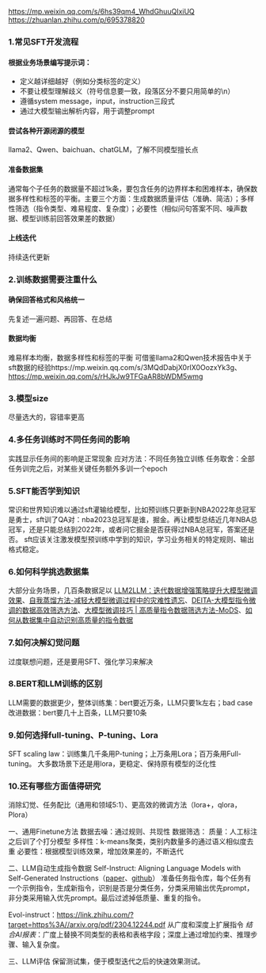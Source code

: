 https://mp.weixin.qq.com/s/6hs39qm4_WhdGhuuQIxiUQ
https://zhuanlan.zhihu.com/p/695378820
### 1.常见SFT开发流程
#### 根据业务场景编写提示词：
- 定义越详细越好（例如分类标签的定义）
- 不要让模型理解歧义（符号信息要一致，段落区分不要只用简单的\n）
- 遵循system message，input，instruction三段式
- 通过大模型输出解析内容，用于调整prompt
#### 尝试各种开源闭源的模型
llama2、Qwen、baichuan、chatGLM，了解不同模型擅长点
#### 准备数据集
通常每个子任务的数据量不超过1k条，要包含任务的边界样本和困难样本，确保数据多样性和标签的平衡。主要三个方面：生成数据质量评估（准确、简洁）；多样性筛选（指令类型、难易程度、复杂度）；必要性（相似问句答案不同、噪声数据、模型训练前回答效果差的数据）
#### 上线迭代
持续迭代更新

### 2.训练数据需要注重什么
#### 确保回答格式和风格统一
先复述一遍问题、再回答、在总结
#### 数据均衡
难易样本均衡，数据多样性和标签的平衡
可借鉴llama2和Qwen技术报告中关于sft数据的经验https://mp.weixin.qq.com/s/3MQdDabjX0rIX0OozxYk3g、https://mp.weixin.qq.com/s/rHJkJw9TFGaAR8bWDM5wmg



### 3.模型size
尽量选大的，容错率更高
### 4.多任务训练时不同任务间的影响
实践显示任务间的影响是正常现象
应对方法：不同任务独立训练
任务取舍：全部任务训完之后，对某些关键任务额外多训一个epoch

### 5.SFT能否学到知识
常识和世界知识难以通过sft灌输给模型，比如预训练只更新到NBA2022年总冠军是勇士，sft训了QA对：nba2023总冠军是谁，掘金。再让模型总结近几年NBA总冠军，还是只能总结到2022年，或者问它掘金是否获得过NBA总冠军，答案还是否。
sft应该关注激发模型预训练中学到的知识，学习业务相关的特定规则、输出格式稳定。

### 6.如何科学挑选数据集
大部分业务场景，几百条数据足以
[LLM2LLM：迭代数据增强策略提升大模型微调效果](https://mp.weixin.qq.com/s?__biz=Mzg5MTU1NTE1OQ==&mid=2247488950&idx=1&sn=b4ca115d1c7ac41557668a6c72e7eb59&scene=21#wechat_redirect)、[自我蒸馏方法-减轻大模型微调过程中的灾难性遗忘](https://mp.weixin.qq.com/s?__biz=Mzg5MTU1NTE1OQ==&mid=2247488268&idx=1&sn=b4b0d165fab9b546ef543b597dac6b14&scene=21#wechat_redirect)、[DEITA-大模型指令微调的数据高效筛选方法](https://mp.weixin.qq.com/s?__biz=Mzg5MTU1NTE1OQ==&mid=2247487947&idx=1&sn=0b23e924df987565c4808f74dbf79ddd&scene=21#wechat_redirect)、[大模型微调技巧 | 高质量指令数据筛选方法-MoDS](https://mp.weixin.qq.com/s?__biz=Mzg5MTU1NTE1OQ==&mid=2247487747&idx=1&sn=f11dafe28e8ceb0faa38c9d55a262633&scene=21#wechat_redirect)、[如何从数据集中自动识别高质量的指令数据](https://mp.weixin.qq.com/s?__biz=Mzg5MTU1NTE1OQ==&mid=2247486951&idx=1&sn=e4bd058dbe9c191ecfeec3c75e8bff06&scene=21#wechat_redirect)

### 7.如何决解幻觉问题
过度联想问题，还是要用SFT、强化学习来解决

### 8.BERT和LLM训练的区别
LLM需要的数据更少，整体训练集：bert要近万条，LLM只要1k左右；bad case改进数据：bert要几十上百条，LLM只要10条

### 9.如何选择full-tuning、P-tuning、Lora
SFT scaling law：训练集几千条用P-tuning；上万条用Lora；百万条用Full-tuning。
大多数场景下还是用lora，更稳定、保持原有模型的泛化性

### 10.还有哪些方面值得研究
消除幻觉、任务配比（通用和领域5:1）、更高效的微调方法（lora+，qlora，Plora）




一、通用Finetune方法
数据去噪：通过规则、共现性
数据筛选：
	质量：人工标注之后训了个打分模型
	多样性：k-means聚类，类别内数量多的通过语义相似度去重
	必要性：根据模型训练效果，增加效果差的，不断迭代

二、LLM自动生成指令数据
Self-Instruct: Aligning Language Models with Self-Generated Instructions（[paper](https://link.zhihu.com/?target=https%3A//arxiv.org/abs/2212.10560)、[github](https://link.zhihu.com/?target=https%3A//github.com/yizhongw/self-instruct)）
准备任务指令库，每个任务有一个示例指令，生成新指令，识别是否是分类任务，分类采用输出优先prompt，非分类采用输入优先prompt。最后过滤掉低质量、重复的指令。

Evol-instruct：https://link.zhihu.com/?target=https%3A//arxiv.org/pdf/2304.12244.pdf
从广度和深度上扩展指令
*结合AI报表*：广度上替换不同类型的表格和表格字段；深度上通过增加约束、推理步骤、输入复杂度。

三、LLM评估
保留测试集，便于模型迭代之后的快速效果测试。

